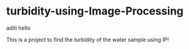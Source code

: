 # turbidity-using-Image-Processing
aditi
hello



This is a project to find the turbidity of the water sample using IP!

